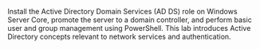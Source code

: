 Install the Active Directory Domain Services (AD DS) role on Windows Server Core, promote the server to a domain controller, and perform basic user and group management using PowerShell. This lab introduces Active Directory concepts relevant to network services and authentication.